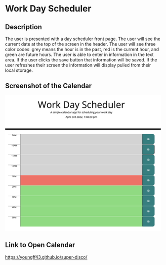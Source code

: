 # Work Day Scheduler 

## Description

The user is presented with a day scheduler front page. The user will see the current date at the top of the screen in the header. The user will see three color codes: grey means the hour is in the past, red is the current hour, and green are future hours. The user is able to enter in information in the text area. If the user clicks the save button that information will be saved. If the user refreshes their screen the information will display pulled from their local storage.

## Screenshot of the Calendar
![Screenshot of Calendar](assets/images/screenshot.png "Screenshot of Calendar")

## Link to Open Calendar 

https://youngff43.github.io/super-disco/
